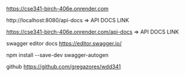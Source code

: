 https://cse341-birch-406e.onrender.com

http://localhost:8080/api-docs => API DOCS LINK

https://cse341-birch-406e.onrender.com/api-docs => API DOCS LINK

swagger editor docs https://editor.swagger.io/

npm install --save-dev swagger-autogen

github https://github.com/gregazores/wdd341